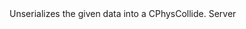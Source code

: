 <function name="UnserializeCollide" parent="physcollide" type="libraryfunc">
	<description>
		Unserializes the given data into a CPhysCollide.
		<added version="0.7"></added>
	</description>
	<realm>Server</realm>
	<args>
		<arg name="data" type="string"></arg>
		<arg name="index" type="number"></arg>
	</args>
	<rets>
		<ret name="" type="CPhysCollide"></ret>
	</rets>
</function>